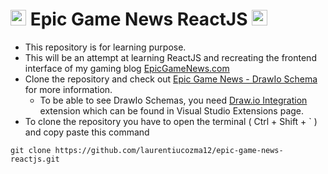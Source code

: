 # <img src="https://user-images.githubusercontent.com/25181517/183897015-94a058a6-b86e-4e42-a37f-bf92061753e5.png" alt="react" width="25" height="25"/> Epic Game News ReactJS <img src="https://user-images.githubusercontent.com/25181517/183897015-94a058a6-b86e-4e42-a37f-bf92061753e5.png" alt="react" width="25" height="25"/>

- This repository is for learning purpose.
- This will be an attempt at learning ReactJS and recreating the frontend interface of my gaming blog [EpicGameNews.com](https://epicgamenews.com/)
- Clone the repository and check out [Epic Game News - DrawIo Schema](https://github.com/laurentiucozma12/epic-game-news-reactjs/blob/master/epic-game-news.drawio) for more information.
  - To be able to see DrawIo Schemas, you need [Draw.io Integration](https://marketplace.visualstudio.com/items?itemName=hediet.vscode-drawio) extension which can be found in Visual Studio Extensions page.
- To clone the repository you have to open the terminal ( Ctrl + Shift + ` ) and copy paste this command
```
git clone https://github.com/laurentiucozma12/epic-game-news-reactjs.git
```